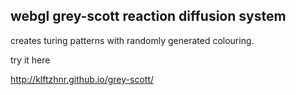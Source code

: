 ## webgl grey-scott reaction diffusion system

creates turing patterns with randomly generated colouring.

try it here

http://klftzhnr.github.io/grey-scott/